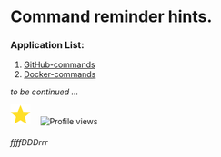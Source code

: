 # Command reminder hints.

### Application List:

1.  [GitHub-commands](./GitHub-commands.txt)
2.  [Docker-commands](./Docker-commands.txt)

_to be continued ..._

<a href='https://stars.github.com/'><img src='https://raw.githubusercontent.com/acervenky/animated-github-badges/master/assets/starbadge.gif' width='35' height='35'></a> 
![Profile views](https://gpvc.arturio.dev/zas-post)

###### ffffDDDrrr ######
